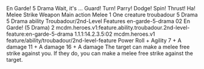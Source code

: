 <ability>
  <name>En Garde!</name>
  <cost>5 Drama</cost>
  <flavor>Wait, it&apos;s … Guard! Turn! Parry! Dodge! Spin! Thrust! Ha!</flavor>
  <keywords>
    <keyword>Melee</keyword>
    <keyword>Strike</keyword>
    <keyword>Weapon</keyword>
  </keywords>
  <type>Main action</type>
  <distance>Melee 1</distance>
  <target>One creature</target>
  <metadata>
    <class>troubadour</class>
    <cost>5 Drama</cost>
    <cost_amount>5</cost_amount>
    <cost_resource>Drama</cost_resource>
    <feature_type>ability</feature_type>
    <file_dpath>Troubadour/2nd-Level Features</file_dpath>
    <item_id>en-garde-5-drama</item_id>
    <item_index>02</item_index>
    <item_name>En Garde! (5 Drama)</item_name>
    <level>2</level>
    <scc>mcdm.heroes.v1:feature.ability.troubadour.2nd-level-feature:en-garde-5-drama</scc>
    <scdc>1.1.1:14.2.3.5:02</scdc>
    <source>mcdm.heroes.v1</source>
    <type>feature/ability/troubadour/2nd-level-feature</type>
  </metadata>
  <effects>
    <effect type="roll">
      <roll>Power Roll + Agility</roll>
      <t1>7 + A damage</t1>
      <t2>11 + A damage</t2>
      <t3>16 + A damage</t3>
    </effect>
    <effect type="mundane">The target can make a melee free strike against you. If they do, you can make a melee free strike against the target.</effect>
  </effects>
</ability>
